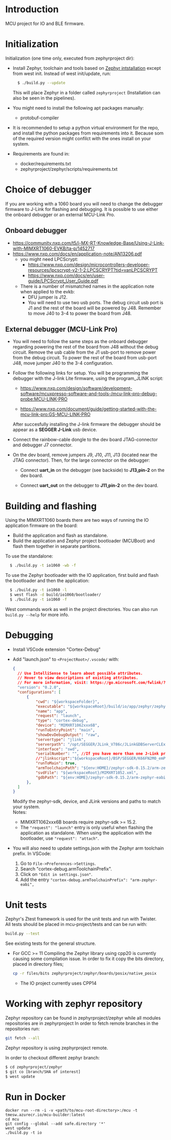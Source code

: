 # Introduction
MCU project for IO and BLE firmware.

# Initialization
Initialization (one time only, executed from zephyrproject dir):

* Install Zephyr, toolchain and tools based on [Zephyr intstallation](https://docs.zephyrproject.org/3.3.0/develop/getting_started/index.html) except from west init. Instead of west init/update, run:

  ``` bash
    $ ./build.py --update
  ```
  This will place Zephyr in a folder called `zephyrproject` (Installation can also be seen in the pipelines).

* You might need to install the following apt packages manually:
  * protobuf-compiler

* It is recommended to setup a python virtual environment for the repo, and install the python packages from requirements into it. Because som of the required version might confilct with the ones install on your system.
* Requirements are found in:
  * docker/requirements.txt
  * zephyrproject/zephyr/scripts/requirements.txt

# Choice of debugger
If you are working with a 1060 board you will need to change the debugger firmware to J-Link for flashing and debugging. It is possible to use either the onboard debugger or an external MCU-Link Pro.  
## Onboard debugger
  * https://community.nxp.com/t5/i-MX-RT-Knowledge-Base/Using-J-Link-with-MIMXRT1060-EVKB/ta-p/1452717
  * https://www.nxp.com/docs/en/application-note/AN13206.pdf
    * you might need LPCScrypt:
      * https://www.nxp.com/design/microcontrollers-developer-resources/lpcscrypt-v2-1-2:LPCSCRYPT?tid=vanLPCSCRYPT
      * https://www.nxp.com/docs/en/user-guide/LPCScrypt_User_Guide.pdf
    * There is a number of mismatched names in the application note when applied to the evkb:
      * DFU jumper is J12.
      * You will need to use two usb ports. The debug circuit usb port is J1 and the rest of the board will be powered by J48. Remember to move J40 to 3-4 to power the board from J48.  

## External debugger (MCU-Link Pro)
  * You will need to follow the same steps as the onboard debugger regarding powering the rest of the board from J48 without the debug circuit. Remove the usb cable from the J1 usb-port to remove power from the debug circuit. To power the rest of the board from usb-port J48, move jumper J40 to the 3-4 configuration.

  * Follow the following links for setup. You will be programming the debugger with the J-link Lite firmware, using the program_JLINK script:

    * https://www.nxp.com/design/software/development-software/mcuxpresso-software-and-tools-/mcu-link-pro-debug-probe:MCU-LINK-PRO

    * https://www.nxp.com/document/guide/getting-started-with-the-mcu-link-pro:GS-MCU-LINK-PRO

    After succesfully installing the J-link firmware the debugger should be appear as a __SEGGER J-Link__ usb device.

  * Connect the rainbow-cable dongle to the dev board JTAG-connector and debugger J7 connector.

  * On the dev board, remove jumpers J9, J10, J11, J13 (located near the JTAG connector). Then, for the large connector on the debugger:

    * Connect __uart_in__ on the debugger (see backside) to __J13,pin-2__ on the dev board.

    * Connect __uart_out__ on the debugger to __J11,pin-2__ on the dev board.



# Building and flashing
Using the MIMXRT1060 boards there are two ways of running the IO application firmware on the board:
* Build the application and flash as standalone.
* Build the application and Zephyr project bootloader (MCUBoot) and flash them together in separate partitions.

To use the standalone:
``` bash
  $ ./build.py -t io1060 -wb -f
```

To use the Zephyr bootloader with the IO application, first build and flash the bootloader and then the application:
``` bash
  $ ./build.py -t io1060 -l
  $ west flash -d build/io1060/bootloader/
  $ ./build.py -t io1060 -f
```
West commands work as well in the project directories. You can also run `build.py --help` for more info.

# Debugging
* Install VSCode extension "Cortex-Debug"
* Add "launch.json" to `<ProjectRoot>/.vscode/` with:
  ``` json
  {
    // Use IntelliSense to learn about possible attributes.
    // Hover to view descriptions of existing attributes.
    // For more information, visit: https://go.microsoft.com/fwlink/?linkid=830387
    "version": "0.2.0",
    "configurations": [
        {
            "cwd": "${workspaceFolder}",
            "executable": "${workspaceRoot}/build/io/app/zephyr/zephyr.elf",
            "name": "app",
            "request": "launch",
            "type": "cortex-debug",
            "device": "MIMXRT1062xxx6B",
            "runToEntryPoint": "main",
            "showDevDebugOutput": "raw",
            "servertype": "jlink",
            "serverpath": "/opt/SEGGER/JLink_V786c/JLinkGDBServerCLExe",
            "interface": "swd",
            "serialNumber": "", //If you have more than one J-Link probe, add the serial number here.
            //"jlinkscript":"${workspaceRoot}/BSP/SEGGER/K66FN2M0_emPower/Setup/Kinetis_K66_Target.js",
            "runToMain": true,
            "armToolchainPath": "${env:HOME}/zephyr-sdk-0.15.2/arm-zephyr-eabi/bin/",
            "svdFile": "${workspaceRoot}/MIMXRT1052.xml",
            "gdbPath": "${env:HOME}/zephyr-sdk-0.15.2/arm-zephyr-eabi/bin/arm-zephyr-eabi-gdb"
        },
    ]
  }
  ```

  Modify the zephyr-sdk, device, and JLink versions and paths to match your system.  
  Notes:
  * MIMXRT1062xxx6B boards require zephyr-sdk >= 15.2.
  * The `"request": "launch"` entry is only useful when flashing the application as standalone. When using the application with the bootloader, use `"request": "attach"`.
  
  
* You will also need to update settings.json with the Zephyr arm toolchain prefix. In VSCode:
  1. Go to `File->Preferences->Settings`.
  2. Search "cortex-debug.armToolchainPrefix".  
  3. Click on `"Edit in settings.json"`.
  4. Add the entry `"cortex-debug.armToolchainPrefix": "arm-zephyr-eabi",`

# Unit tests
Zephyr's Ztest framework is used for the unit tests and run with Twister.  
All tests should be placed in mcu-project/tests and can be run with:

``` bash
build.py --test
```
See existing tests for the general structure.


* For GCC >= 11
  Compiling the Zephyr library using cpp20 is currently causing some compilation issue.
  In order to fix it copy the bits directory, placed in directory files;
  ``` bash
  cp -r files/bits zephyrproject/zephyr/boards/posix/native_posix
  ```
  * The IO project currently uses CPP14



# Working with zephyr repository

Zephyr repository can be found in zephyrproject/zephyr while all modules repositories are in zephyrproject
In order to fetch remote branches in the repositories run:
``` bash
git fetch --all
```
Zephyr repository is using zephyrproject remote.

In order to checkout different zephyr branch:
``` bash
$ cd zephyrproject/zephyr
$ git co [branch/SHA of interest]
$ west update
```

# Run in Docker
```
docker run --rm -i -v <path/to/mcu-root-directory>:/mcu -t tmesw.azurecr.io/mcu-builder:latest
cd mcu
git config --global --add safe.directory '*'
west update
./build.py -t io
```